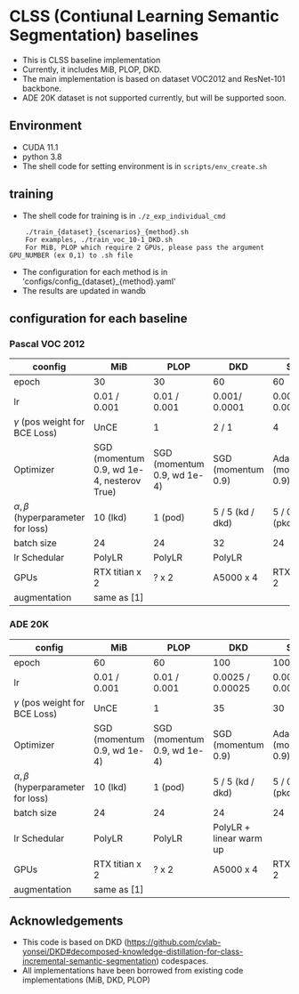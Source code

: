 # CLSS (Contiunal Learning Semantic Segmentation) baselines
- This is CLSS baseline implementation
- Currently, it includes MiB, PLOP, DKD.
- The main implementation is based on dataset VOC2012 and ResNet-101 backbone.
- ADE 20K dataset is not supported currently, but will be supported soon. 

## Environment
- CUDA 11.1
- python 3.8
- The shell code for setting environment is in `scripts/env_create.sh`

## training
- The shell code for training is in `./z_exp_individual_cmd`
```
    ./train_{dataset}_{scenarios}_{method}.sh
    For examples, ./train_voc_10-1_DKD.sh
    For MiB, PLOP which require 2 GPUs, please pass the argument GPU_NUMBER (ex 0,1) to .sh file
```
- The configuration for each method is in 'configs/config_{dataset}_{method}.yaml'
- The results are updated in wandb 


## configuration for each baseline
### Pascal VOC 2012
| coonfig                                  | MiB                                        | PLOP                        | DKD                | STAR                |
|------------------------------------------|--------------------------------------------|-----------------------------|--------------------|---------------------|
| epoch                                    | 30                                         | 30                          | 60                 | 60                  |
| lr                                       | 0.01 / 0.001                               | 0.01 / 0.001                | 0.001/ 0.0001      | 0.001/ 0.0001       |
| $\gamma$ (pos weight for BCE Loss)       | UnCE                                       | 1                           | 2 / 1              | 4                   |
| Optimizer                                | SGD (momentum 0.9, wd 1e-4, nesterov True) | SGD (momentum 0.9, wd 1e-4) | SGD (momentum 0.9) | Adam (momentum 0.9) |
| $\alpha,\beta$ (hyperparameter for loss) | 10 (lkd)                                   | 1 (pod)                     | 5 / 5 (kd / dkd)   | 5 / 0.05 (pkd/cont) |
| batch size                               | 24                                         | 24                          | 32                 | 24                  |
| lr Schedular                             | PolyLR                                     | PolyLR                      | PolyLR             |                     |
| GPUs                                     | RTX titian x 2                             | ? x 2                           | A5000 x 4          | RTX 3090 x 2        |
| augmentation                             | same as [1]                                |

### ADE 20K
| config                                   | MiB                         | PLOP                        | DKD                     | STAR                |
|------------------------------------------|-----------------------------|-----------------------------|-------------------------|---------------------|
| epoch                                    | 60                          | 60                          | 100                     | 100                 |
| lr                                       | 0.01 / 0.001                | 0.01 / 0.001                | 0.0025 / 0.00025        | 0.00025 / 0.000025  |
| $\gamma$ (pos weight for BCE Loss)       | UnCE                        | 1                           | 35                      | 30                  |
| Optimizer                                | SGD (momentum 0.9, wd 1e-4) | SGD (momentum 0.9, wd 1e-4) | SGD (momentum 0.9)      | Adam (momentum 0.9) |
| $\alpha,\beta$ (hyperparameter for loss) | 10 (lkd)                    | 1 (pod)                     | 5 / 5 (kd / dkd)        | 5 / 0.05 (pkd/cont) |
| batch size                               | 24                          | 24                          | 24                      | 24                  |
| lr Schedular                             | PolyLR                      | PolyLR                      | PolyLR + linear warm up |                     |
| GPUs                                     | RTX titian x 2              | ? x 2                       | A5000 x 4               | RTX 3090 x 2        |
| augmentation                             | same as [1]                 |                             |                         |                     |


## Acknowledgements
* This code is based on DKD (https://github.com/cvlab-yonsei/DKD#decomposed-knowledge-distillation-for-class-incremental-semantic-segmentation) codespaces.
* All implementations have been borrowed from existing code implementations (MiB, DKD, PLOP)
